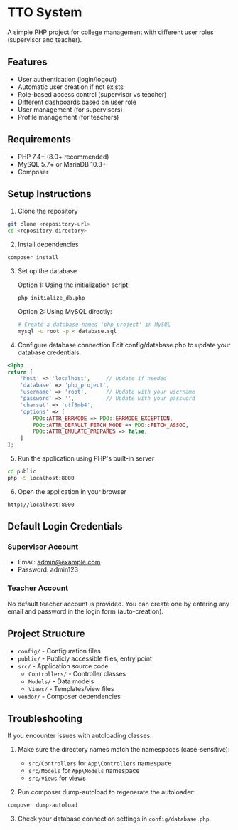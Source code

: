 # TTO System

A simple PHP project for college management with different user roles (supervisor and teacher).

## Features

- User authentication (login/logout)
- Automatic user creation if not exists
- Role-based access control (supervisor vs teacher)
- Different dashboards based on user role
- User management (for supervisors)
- Profile management (for teachers)

## Requirements

- PHP 7.4+ (8.0+ recommended)
- MySQL 5.7+ or MariaDB 10.3+
- Composer

## Setup Instructions

1. Clone the repository
```bash
git clone <repository-url>
cd <repository-directory>
```

2. Install dependencies
```bash
composer install
```

3. Set up the database
   
   Option 1: Using the initialization script:
   ```bash
   php initialize_db.php
   ```
   
   Option 2: Using MySQL directly:
   ```bash
   # Create a database named 'php_project' in MySQL
   mysql -u root -p < database.sql
   ```

4. Configure database connection
Edit config/database.php to update your database credentials.

```php
<?php
return [
    'host' => 'localhost',     // Update if needed
    'database' => 'php_project',
    'username' => 'root',      // Update with your username
    'password' => '',          // Update with your password
    'charset' => 'utf8mb4',
    'options' => [
        PDO::ATTR_ERRMODE => PDO::ERRMODE_EXCEPTION,
        PDO::ATTR_DEFAULT_FETCH_MODE => PDO::FETCH_ASSOC,
        PDO::ATTR_EMULATE_PREPARES => false,
    ]
];
```

5. Run the application using PHP's built-in server
```bash
cd public
php -S localhost:8000
```

6. Open the application in your browser
```
http://localhost:8000
```

## Default Login Credentials

### Supervisor Account
- Email: admin@example.com
- Password: admin123

### Teacher Account
No default teacher account is provided. You can create one by entering any email and password in the login form (auto-creation).

## Project Structure

- `config/` - Configuration files
- `public/` - Publicly accessible files, entry point
- `src/` - Application source code
  - `Controllers/` - Controller classes
  - `Models/` - Data models
  - `Views/` - Templates/view files
- `vendor/` - Composer dependencies

## Troubleshooting

If you encounter issues with autoloading classes:

1. Make sure the directory names match the namespaces (case-sensitive):
   - `src/Controllers` for `App\Controllers` namespace
   - `src/Models` for `App\Models` namespace
   - `src/Views` for views

2. Run composer dump-autoload to regenerate the autoloader:
```bash
composer dump-autoload
```

3. Check your database connection settings in `config/database.php`. 
